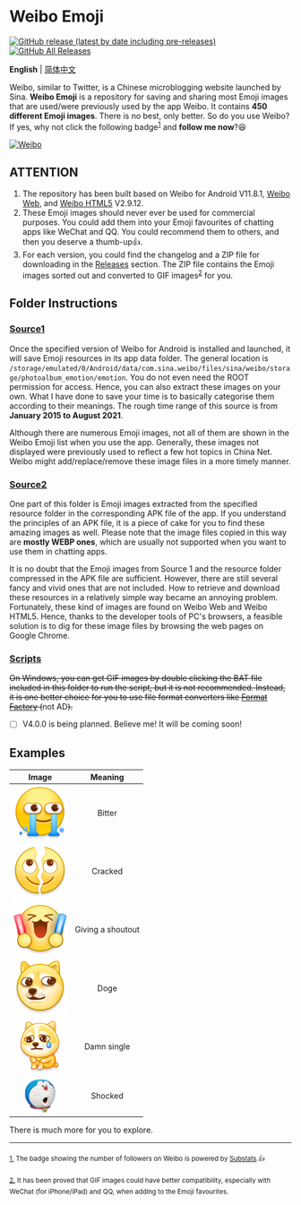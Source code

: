 # Weibo Emoji

[![GitHub release (latest by date including pre-releases)](https://img.shields.io/github/v/release/ArvinZJC/WeiboEmoji?include_prereleases)](../../releases)
[![GitHub All Releases](https://img.shields.io/github/downloads/ArvinZJC/WeiboEmoji/total)](../../releases)

**English** | [简体中文](./README-zhCN.md)

Weibo, similar to Twitter, is a Chinese microblogging website launched by Sina. **Weibo Emoji** is a repository for saving and sharing most Emoji images that are used/were previously used by the app Weibo. It contains **450 different Emoji images**. There is no best, only better. So do you use Weibo? If yes, why not click the following badge<sup id="source1">[1](#footnote1)</sup> and **follow me now**?😆

[![Weibo](https://img.shields.io/badge/dynamic/json?logo=sina-weibo&label=Weibo+Followers&color=ff8200&query=%24.data.totalSubs&url=https%3A%2F%2Fapi.spencerwoo.com%2Fsubstats%2F%3Fsource%3Dweibo%26queryKey%3D3218812301&longCache=true)](https://weibo.com/u/3218812301)

## ATTENTION

1. The repository has been built based on Weibo for Android V11.8.1, [Weibo Web](https://weibo.com/), and [Weibo HTML5](https://m.weibo.cn/) V2.9.12.
2. These Emoji images should never ever be used for commercial purposes. You could add them into your Emoji favourites of chatting apps like WeChat and QQ. You could recommend them to others, and then you deserve a thumb-up👍.
3. For each version, you could find the changelog and a ZIP file for downloading in the [Releases](../../releases) section. The ZIP file contains the Emoji images sorted out and converted to GIF images<sup id="source2">[2](#footnote2)</sup> for you.

## Folder Instructions

### [Source1](./Source1)

Once the specified version of Weibo for Android is installed and launched, it will save Emoji resources in its app data folder. The general location is `/storage/emulated/0/Android/data/com.sina.weibo/files/sina/weibo/storage/photoalbum_emotion/emotion`. You do not even need the ROOT permission for access. Hence, you can also extract these images on your own. What I have done to save your time is to basically categorise them according to their meanings. The rough time range of this source is from **January 2015 to August 2021**.

Although there are numerous Emoji images, not all of them are shown in the Weibo Emoji list when you use the app. Generally, these images not displayed were previously used to reflect a few hot topics in China Net. Weibo might add/replace/remove these image files in a more timely manner.

### [Source2](./Source2)

One part of this folder is Emoji images extracted from the specified resource folder in the corresponding APK file of the app. If you understand the principles of an APK file, it is a piece of cake for you to find these amazing images as well. Please note that the image files copied in this way are **mostly WEBP ones**, which are usually not supported when you want to use them in chatting apps.

It is no doubt that the Emoji images from Source 1 and the resource folder compressed in the APK file are sufficient. However, there are still several fancy and vivid ones that are not included. How to retrieve and download these resources in a relatively simple way became an annoying problem. Fortunately, these kind of images are found on Weibo Web and Weibo HTML5. Hence, thanks to the developer tools of PC's browsers, a feasible solution is to dig for these image files by browsing the web pages on Google Chrome.

### [Scripts](./Scripts)

~~On Windows, you can get GIF images by double clicking the BAT file included in this folder to run the script, but it is not recommended. Instead, it is one better choice for you to use file format converters like [Format Factory](http://www.pcgeshi.com/) (~~not AD~~).~~

- [ ] V4.0.0 is being planned. Believe me! It will be coming soon!

## Examples

| Image | Meaning |
| :--: | :--: |
| ![2021_bitter_mobile.png](./Source1/微博“黄脸”/2021_bitter_mobile.png) | Bitter |
| ![202011_liekai_mobile.png](./Source1/微博“黄脸”/202011_liekai_mobile.png) | Cracked |
| ![moren_dacall_mobile.png](./Source1/微博“黄脸”/moren_dacall_mobile.png) | Giving a shoutout |
| ![2018_doge_mobile.png](./Source1/微博“黄脸”/2018_doge_mobile.png) | Doge |
| ![2021_alongdog_org.png](./Source1/两大虐狗节/2021_alongdog_mobile.png) | Damn single |
| ![dorachijing_mobile.png](./Source1/哆啦A梦/dorachijing_mobile.png) | Shocked |

There is much more for you to explore.

****

<sub id="footnote1">[1.](#source1) The badge showing the number of followers on Weibo is powered by [Substats](https://github.com/spencerwooo/Substats).👍</sub>

<sub id="footnote2">[2.](#source2) It has been proved that GIF images could have better compatibility, especially with WeChat (for iPhone/iPad) and QQ, when adding to the Emoji favourites.</sub>
